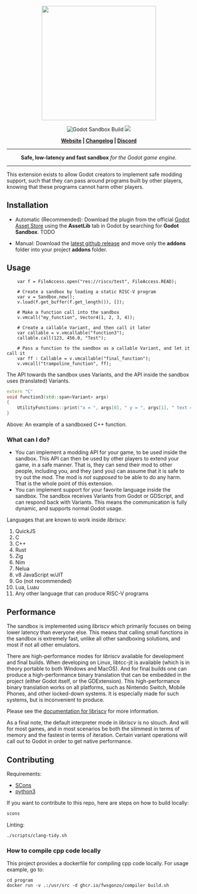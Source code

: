 <p align="center">
<img src="https://github.com/libriscv/godot-sandbox/blob/main/banner.png?raw=true" width="312px"/>
</p>
<p align="center">

<p align="center">
        <img src="https://github.com/libriscv/godot-sandbox/actions/workflows/runner.yml/badge.svg?branch=main"
            alt="Godot Sandbox Build"></a>
        <img src="https://img.shields.io/badge/Godot-4.2-%23478cbf?logo=godot-engine&logoColor=white" />
</p>

<p align = "center">
    <strong>
        <a href="https://libriscv.no">Website</a> | <a href="https://github.com/libriscv/godot-sandbox/blob/main/CHANGELOG.md">Changelog</a> | <a href="https://discord.gg/n4GcXr66X5">Discord</a>
    </strong>
</p>


-----

<p align = "center">
<b>Safe, low-latency and fast sandbox</b>
<i>for the Godot game engine.</i>
</p>

-----

This extension exists to allow Godot creators to implement safe modding support, such that they can pass around programs built by other players, knowing that these programs cannot harm other players.


## Installation

- Automatic (Recommended): Download the plugin from the official [Godot Asset Store](.) using the **AssetLib** tab in Godot by searching for **Godot Sandbox**. TODO

- Manual: Download the [latest github release](https://github.com/libriscv/godot-sandbox/releases/latest) and move only the **addons** folder into your project **addons** folder.

## Usage

```gdscript
	var f = FileAccess.open("res://riscv/test", FileAccess.READ);

	# Create a sandbox by loading a static RISC-V program
	var v = Sandbox.new();
	v.load(f.get_buffer(f.get_length()), []);

	# Make a function call into the sandbox
	v.vmcall("my_function", Vector4(1, 2, 3, 4));

	# Create a callable Variant, and then call it later
	var callable = v.vmcallable("function3");
	callable.call(123, 456.0, "Test");

	# Pass a function to the sandbox as a callable Variant, and let it call it
	var ff : Callable = v.vmcallable("final_function");
	v.vmcall("trampoline_function", ff);
```

The API towards the sandbox uses Variants, and the API inside the sandbox uses (translated) Variants.

```C++
extern "C"
void function3(std::span<Variant> args)
{
	UtilityFunctions::print("x = ", args[0], " y = ", args[1], " text = ", args[2]);
}
```

Above: An example of a sandboxed C++ function.

### What can I do?

- You can implement a modding API for your game, to be used inside the sandbox. This API can then be used by other players to extend your game, in a safe manner. That is, they can send their mod to other people, including you, and they (and you) can assume that it is safe to try out the mod. The mod is *not supposed* to be able to do any harm. That is the whole point of this extension.
- You can implement support for your favorite language inside the sandbox. The sandbox receives Variants from Godot or GDScript, and can respond back with Variants. This means the communication is fully dynamic, and supports normal Godot usage. 

Languages that are known to work inside _libriscv_:
1. QuickJS
2. C
3. C++
4. Rust
5. Zig
6. Nim
7. Nelua
8. v8 JavaScript w/JIT
9. Go (not recommended)
10. Lua, Luau
11. Any other language that can produce RISC-V programs

## Performance

The sandbox is implemented using _libriscv_ which primarily focuses on being lower latency than everyone else. This means that calling small functions in the sandbox is extremely fast, unlike all other sandboxing solutions, and most if not all other emulators.

There are high-performance modes for _libriscv_ available for development and final builds. When developing on Linux, libtcc-jit is available (which is in theory portable to both Windows and MacOS). And for final builds one can produce a high-performance binary translation that can be embedded in the project (either Godot itself, or the GDExtension). This high-performance binary translation works on all platforms, such as Nintendo Switch, Mobile Phones, and other locked-down systems. It is especially made for such systems, but is inconvenient to produce.

Please see the [documentation for libriscv](https://github.com/fwsGonzo/libriscv) for more information.

As a final note, the default interpreter mode in _libriscv_ is no slouch. And will for most games, and in most scenarios be both the slimmest in terms of memory and the fastest in terms of iteration. Certain variant operations will call out to Godot in order to get native performance.

## Contributing

Requirements:
- [SCons](https://www.scons.org)
- [python3](https://www.python.org)

If you want to contribute to this repo, here are steps on how to build locally:

```sh
scons
```

Linting:

```sh
./scripts/clang-tidy.sh
```

### How to compile cpp code locally

This project provides a dockerfile for compiling cpp code locally. For usage example, go to:

```
cd program
docker run -v .:/usr/src -d ghcr.io/fwsgonzo/compiler build.sh
```
